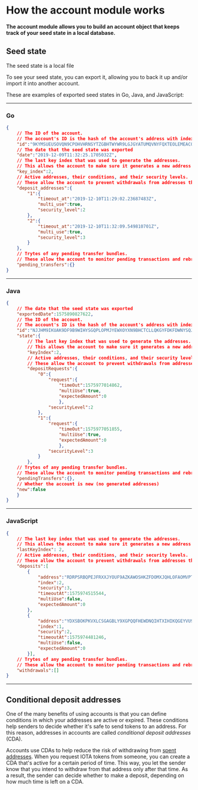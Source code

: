 # How the account module works

**The account module allows you to build an account object that keeps track of your seed state in a local database.**

## Seed state

The seed state is a local file

To see your seed state, you can export it, allowing you to back it up and/or import it into another account.

These are examples of exported seed states in Go, Java, and JavaScript:

--------------------
### Go
```json
{
    // The ID of the account.
    // The account's ID is the hash of the account's address with index 0 and security level 2
    "id":"9KYMSUEUSOVQN9CPOHVHRNSYTZGBHTWYWR9LGJGYATUMQVNYFQXTEOLEMEACONMAR9AELKPVRCMGQ9MMD",
    // The date that the seed state was exported
    "date":"2019-12-09T11:32:25.1705032Z",
    // The last key index that was used to generate the addresses.
    // This allows the account to make sure it generates a new address
    "key_index":2,
    // Active addresses, their conditions, and their security levels.
    // These allow the account to prevent withdrawals from addresses that may still receive deposits
    "deposit_addresses":{
        "1":{
            "timeout_at":"2019-12-10T11:29:02.23687483Z",
            "multi_use":true,
            "security_level":2
        },
        "2":{
            "timeout_at":"2019-12-10T11:32:09.549810701Z",
            "multi_use":true,
            "security_level":3
        }
    },
    // Trytes of any pending transfer bundles.
    // These allow the account to monitor pending transactions and rebroadcast or reattach them if necessary
    "pending_transfers":{}
}
```
---
### Java
```json
{
    // The date that the seed state was exported
    "exportedDate":1575890827622,
    // The ID of the account.
    // The account's ID is the hash of the account's address with index 0 and security level 2
    "id":"NJJHM9IKUAK9DF9B9WIHYSGQPLOPMJYEWXOYXN9BHCTCLLQKGYFDKFDWNYSQJLFFMJCABVDMG9S9DH9FY",
    "state":{
        // The last key index that was used to generate the addresses.
        // This allows the account to make sure it generates a new address
        "keyIndex":2,
        // Active addresses, their conditions, and their security levels.
        // These allow the account to prevent withdrawals from addresses that may still receive deposits
        "depositRequests":{
            "0":{
                "request":{
                    "timeOut":1575977014862,
                    "multiUse":true,
                    "expectedAmount":0
                    },
                "securityLevel":2
            },
            "1":{
                "request":{
                    "timeOut":1575977051855,
                    "multiUse":true,
                    "expectedAmount":0
                    },
                "securityLevel":3
            }
        },
    // Trytes of any pending transfer bundles.
    // These allow the account to monitor pending transactions and rebroadcast or reattach them if necessary
    "pendingTransfers":{},
    // Whether the account is new (no generated addresses)
    "new":false
    }
}
```
---
### JavaScript
```json
{
    // The last key index that was used to generate the addresses.
    // This allows the account to make sure it generates a new address
    "lastKeyIndex": 2,
    // Active addresses, their conditions, and their security levels.
    // These allow the account to prevent withdrawals from addresses that may still receive deposits
    "deposits":[
        {
            "address":"RDRPSRBQPEJFRXXJYOUF9AZKAWOSHKZFDOMXJQHLOFAOMVPTQEKDKDKTKQJQ9QKGQHSJGQQZCHTAVCLUW",
            "index":2,
            "security":3,
            "timeoutAt":1575974515544,
            "multiUse":false,
            "expectedAmount":0
        },
        {
            "address":"YDXSBOKPKVXLCSGAGBLY9XGPQQFHEWDNQIHTXIHIKQGEYVU9RBUPE9GRZMPXNLDRBUZTDOQFF9NIASMYC",
            "index":1,
            "security":2,
            "timeoutAt":1575974481246,
            "multiUse":false,
            "expectedAmount":0
        }],
    // Trytes of any pending transfer bundles.
    // These allow the account to monitor pending transactions and rebroadcast or reattach them if necessary
    "withdrawals":[]
}
```
--------------------

## Conditional deposit addresses

One of the many benefits of using accounts is that you can define conditions in which your addresses are active or expired. These conditions help senders to decide whether it's safe to send tokens to an address. For this reason, addresses in accounts are called _conditional deposit addresses_ (CDA).

Accounts use CDAs to help reduce the risk of withdrawing from [spent addresses](root://getting-started/0.1/clients/addresses.md#spent-addresses). When you request IOTA tokens from someone, you can create a CDA that's active for a certain period of time. This way, you let the sender know that you intend to withdraw from that address only after that time. As a result, the sender can decide whether to make a deposit, depending on how much time is left on a CDA.